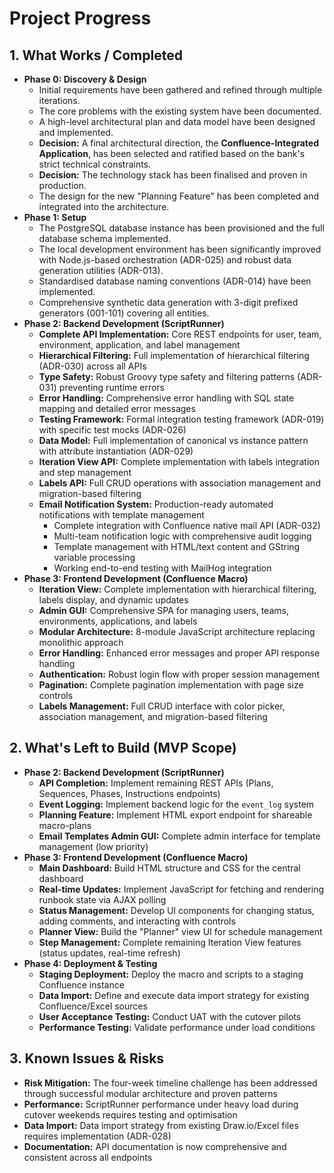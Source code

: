 # Project Progress

## 1. What Works / Completed

*   **Phase 0: Discovery & Design**
    *   Initial requirements have been gathered and refined through multiple iterations.
    *   The core problems with the existing system have been documented.
    *   A high-level architectural plan and data model have been designed and implemented.
    *   **Decision:** A final architectural direction, the **Confluence-Integrated Application**, has been selected and ratified based on the bank's strict technical constraints.
    *   **Decision:** The technology stack has been finalised and proven in production.
    *   The design for the new "Planning Feature" has been completed and integrated into the architecture.
*   **Phase 1: Setup**
    *   The PostgreSQL database instance has been provisioned and the full database schema implemented.
    *   The local development environment has been significantly improved with Node.js-based orchestration (ADR-025) and robust data generation utilities (ADR-013).
    *   Standardised database naming conventions (ADR-014) have been implemented.
    *   Comprehensive synthetic data generation with 3-digit prefixed generators (001-101) covering all entities.
*   **Phase 2: Backend Development (ScriptRunner)**
    *   **Complete API Implementation:** Core REST endpoints for user, team, environment, application, and label management
    *   **Hierarchical Filtering:** Full implementation of hierarchical filtering (ADR-030) across all APIs
    *   **Type Safety:** Robust Groovy type safety and filtering patterns (ADR-031) preventing runtime errors
    *   **Error Handling:** Comprehensive error handling with SQL state mapping and detailed error messages
    *   **Testing Framework:** Formal integration testing framework (ADR-019) with specific test mocks (ADR-026)
    *   **Data Model:** Full implementation of canonical vs instance pattern with attribute instantiation (ADR-029)
    *   **Iteration View API:** Complete implementation with labels integration and step management
    *   **Labels API:** Full CRUD operations with association management and migration-based filtering
    *   **Email Notification System:** Production-ready automated notifications with template management
        *   Complete integration with Confluence native mail API (ADR-032)
        *   Multi-team notification logic with comprehensive audit logging
        *   Template management with HTML/text content and GString variable processing
        *   Working end-to-end testing with MailHog integration
*   **Phase 3: Frontend Development (Confluence Macro)**
    *   **Iteration View:** Complete implementation with hierarchical filtering, labels display, and dynamic updates
    *   **Admin GUI:** Comprehensive SPA for managing users, teams, environments, applications, and labels
    *   **Modular Architecture:** 8-module JavaScript architecture replacing monolithic approach
    *   **Error Handling:** Enhanced error messages and proper API response handling
    *   **Authentication:** Robust login flow with proper session management
    *   **Pagination:** Complete pagination implementation with page size controls
    *   **Labels Management:** Full CRUD interface with color picker, association management, and migration-based filtering

## 2. What's Left to Build (MVP Scope)

*   **Phase 2: Backend Development (ScriptRunner)**
    *   **API Completion:** Implement remaining REST APIs (Plans, Sequences, Phases, Instructions endpoints)
    *   **Event Logging:** Implement backend logic for the `event_log` system
    *   **Planning Feature:** Implement HTML export endpoint for shareable macro-plans
    *   **Email Templates Admin GUI:** Complete admin interface for template management (low priority)
*   **Phase 3: Frontend Development (Confluence Macro)**
    *   **Main Dashboard:** Build HTML structure and CSS for the central dashboard
    *   **Real-time Updates:** Implement JavaScript for fetching and rendering runbook state via AJAX polling
    *   **Status Management:** Develop UI components for changing status, adding comments, and interacting with controls
    *   **Planner View:** Build the "Planner" view UI for schedule management
    *   **Step Management:** Complete remaining Iteration View features (status updates, real-time refresh)
*   **Phase 4: Deployment & Testing**
    *   **Staging Deployment:** Deploy the macro and scripts to a staging Confluence instance
    *   **Data Import:** Define and execute data import strategy for existing Confluence/Excel sources
    *   **User Acceptance Testing:** Conduct UAT with the cutover pilots
    *   **Performance Testing:** Validate performance under load conditions

## 3. Known Issues & Risks

*   **Risk Mitigation:** The four-week timeline challenge has been addressed through successful modular architecture and proven patterns
*   **Performance:** ScriptRunner performance under heavy load during cutover weekends requires testing and optimisation
*   **Data Import:** Data import strategy from existing Draw.io/Excel files requires implementation (ADR-028)
*   **Documentation:** API documentation is now comprehensive and consistent across all endpoints

